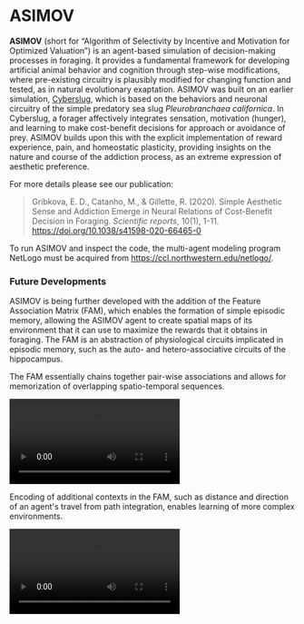 # ASIMOV

**ASIMOV** (short for “Algorithm of Selectivity by Incentive and Motivation for Optimized Valuation”) is an agent-based simulation of decision-making processes in foraging. It provides a fundamental framework for developing artificial animal behavior and cognition through step-wise modifications, where pre-existing circuitry is plausibly modified for changing function and tested, as in natural evolutionary exaptation. ASIMOV was built on an earlier simulation, [Cyberslug](https://github.com/Entience/Cyberslug), which is based on the behaviors and neuronal circuitry of the simple predatory sea slug _Pleurobranchaea californica_. In Cyberslug, a forager affectively integrates sensation, motivation (hunger), and learning to make cost-benefit decisions for approach or avoidance of prey. ASIMOV builds upon this with the explicit implementation of reward experience, pain, and homeostatic plasticity, providing insights on the nature and course of the addiction process, as an extreme expression of aesthetic preference. 

For more details please see our publication:
> Gribkova, E. D., Catanho, M., & Gillette, R. (2020). Simple Aesthetic Sense and Addiction Emerge in Neural Relations of Cost-Benefit Decision in Foraging. _Scientific reports_, 10(1), 1-11. https://doi.org/10.1038/s41598-020-66465-0

To run ASIMOV and inspect the code, the multi-agent modeling program NetLogo must be acquired from https://ccl.northwestern.edu/netlogo/.

### Future Developments

ASIMOV is being further developed with the addition of the Feature Association Matrix (FAM), which enables the formation of simple episodic memory, allowing the ASIMOV agent to create spatial maps of its environment that it can use to maximize the rewards that it obtains in foraging. The FAM is an abstraction of physiological circuits implicated in episodic memory, such as the auto- and hetero-associative circuits of the hippocampus.

The FAM essentially chains together pair-wise associations and allows for memorization of overlapping spatio-temporal sequences.

![video-gif placeholder](https://github.com/KatyaGribkova/KatyaGribkova/blob/main/ASIMOV-FAM_spatiallearning1_lq.mp4?raw=true)

Encoding of additional contexts in the FAM, such as distance and direction of an agent's travel from path integration, enables learning of more complex environments.

![video-gif placeholder](https://github.com/KatyaGribkova/KatyaGribkova/blob/main/ASIMOV-FAM_spatiallearning1_lq.mp4?raw=true)


